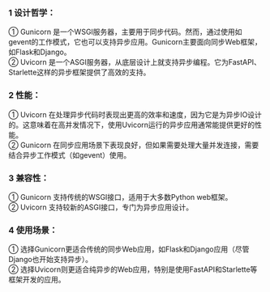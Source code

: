 
### 1 设计哲学：

① Gunicorn 是一个WSGI服务器，主要用于同步代码。然而，通过使用如gevent的工作模式，它也可以支持异步应用。Gunicorn主要面向同步Web框架，如Flask和Django。   
② Uvicorn 是一个ASGI服务器，从底层设计上就支持异步编程。它为FastAPI、Starlette这样的异步框架提供了高效的支持。  
 
### 2 性能：

① Uvicorn 在处理异步代码时表现出更高的效率和速度，因为它是为异步IO设计的。这意味着在高并发情况下，使用Uvicorn运行的异步应用通常能提供更好的性能。   
② Gunicorn 在同步应用场景下表现良好，但如果需要处理大量并发连接，需要结合异步工作模式（如gevent）使用。   

### 3 兼容性：

① Gunicorn 支持传统的WSGI接口，适用于大多数Python web框架。  
② Uvicorn 支持较新的ASGI接口，专门为异步应用设计。   

### 4 使用场景：

① 选择Gunicorn更适合传统的同步Web应用，如Flask和Django应用（尽管Django也开始支持异步）。  
② 选择Uvicorn则更适合纯异步的Web应用，特别是使用FastAPI和Starlette等框架开发的应用。   
